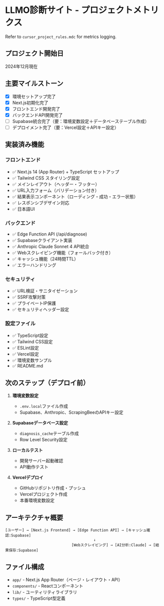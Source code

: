 # LLMO診断サイト - プロジェクトメトリクス

Refer to `cursor_project_rules.mdc` for metrics logging.

## プロジェクト開始日
2024年12月現在

## 主要マイルストーン
- [x] 環境セットアップ完了
- [x] Next.js初期化完了
- [x] フロントエンド開発完了
- [x] バックエンドAPI開発完了
- [ ] Supabase統合完了（要：環境変数設定＋データベーステーブル作成）
- [ ] デプロイメント完了（要：Vercel設定＋APIキー設定）

## 実装済み機能

### フロントエンド
- ✅ Next.js 14 (App Router) + TypeScript セットアップ
- ✅ Tailwind CSS スタイリング設定
- ✅ メインレイアウト（ヘッダー・フッター）
- ✅ URL入力フォーム（バリデーション付き）
- ✅ 結果表示コンポーネント（ローディング・成功・エラー状態）
- ✅ レスポンシブデザイン対応
- ✅ 日本語UI

### バックエンド
- ✅ Edge Function API (/api/diagnose)
- ✅ Supabaseクライアント実装
- ✅ Anthropic Claude Sonnet 4 API統合
- ✅ Webスクレイピング機能（フォールバック付き）
- ✅ キャッシュ機能（24時間TTL）
- ✅ エラーハンドリング

### セキュリティ
- ✅ URL検証・サニタイゼーション
- ✅ SSRF攻撃対策
- ✅ プライベートIP保護
- ✅ セキュリティヘッダー設定

### 設定ファイル
- ✅ TypeScript設定
- ✅ Tailwind CSS設定
- ✅ ESLint設定
- ✅ Vercel設定
- ✅ 環境変数サンプル
- ✅ README.md

## 次のステップ（デプロイ前）

1. **環境変数設定**
   - `.env.local`ファイル作成
   - Supabase、Anthropic、ScrapingBeeのAPIキー設定

2. **Supabaseデータベース設定**
   - `diagnosis_cache`テーブル作成
   - Row Level Security設定

3. **ローカルテスト**
   - 開発サーバー起動確認
   - API動作テスト

4. **Vercelデプロイ**
   - GitHubリポジトリ作成・プッシュ
   - Vercelプロジェクト作成
   - 本番環境変数設定

## アーキテクチャ概要

```
[ユーザー] → [Next.js Frontend] → [Edge Function API] → [キャッシュ確認:Supabase]
                                        ↓
                              [Webスクレイピング] → [AI分析:Claude] → [結果保存:Supabase]
```

## ファイル構成
- `app/` - Next.js App Router（ページ・レイアウト・API）
- `components/` - Reactコンポーネント
- `lib/` - ユーティリティライブラリ
- `types/` - TypeScript型定義 